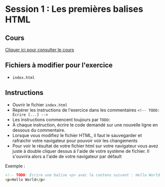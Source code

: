 # Session 1 : Les premières balises HTML

## Cours

[Cliquer ici pour consulter le cours](https://docs.google.com/presentation/d/15OJvajwRQVKBXvNLWW3k1xQ6hRV5aQxlAccnKWNGC8s)

## Fichiers à modifier pour l'exercice

- `index.html`

## Instructions

- Ouvrir le fichier `index.html`
- Repérer les instructions de l'exercice dans les commentaires `<!-- TODO: Écrire [...] -->`
- Les instructions commencent toujours par `TODO:`
- À chaque instruction, écrire le code demandé sur une nouvelle ligne en dessous du commentaire.
- Lorsque vous modifiez le fichier HTML, il faut le sauvegarder et rafraichir votre navigateur pour pouvoir voir les changements
- Pour voir le résultat de votre fichier html sur votre navigateur vous avez juste à double cliquer dessus à l'aide de votre système de fichier. Il s'ouvrira alors a l'aide de votre navigateur par défault


Exemple :

```html
<!-- TODO: Écrire une balise <p> avec le contenu suivant : Hello World -->
<p>Hello World</p>
```
```html